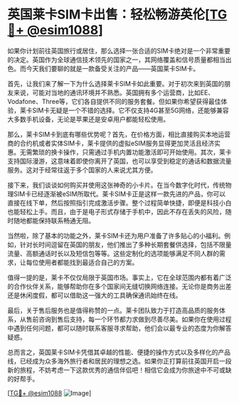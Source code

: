 # 英国莱卡SIM卡出售：轻松畅游英伦[[TG💪+ @esim1088](https://t.me/s/esim1088)]

如果你计划前往英国旅行或居住，那么选择一张合适的SIM卡绝对是一个非常重要的决定。英国作为全球通信技术领先的国家之一，其网络覆盖和信号质量都相当出色。而今天我们要聊的就是一款备受关注的产品——英国莱卡SIM卡。

首先，让我们来了解一下为什么选择莱卡SIM卡如此重要。对于初次来到英国的朋友来说，可能对当地的通讯环境并不熟悉。英国拥有多个运营商，比如EE、Vodafone、Three等，它们各自提供不同的服务套餐。但如果你希望获得最佳体验，莱卡SIM卡无疑是一个不错的选择。它不仅支持4G甚至5G网络，还能够兼容大多数手机设备，无论是苹果还是安卓用户都能轻松使用。

那么，莱卡SIM卡到底有哪些优势呢？首先，在价格方面，相比直接购买本地运营商的合约机或者实体SIM卡，莱卡提供的虚拟eSIM服务显得更加灵活且经济实惠。无需繁琐的换卡操作，只需通过手机内置功能激活即可开始使用。其次，莱卡支持国际漫游，这意味着即使你离开了英国，也可以享受到稳定的通话和数据流量服务。这对于经常往返于多个国家的人来说尤其方便。

接下来，我们谈谈如何购买并使用这张神奇的小卡片。在当今数字化时代，传统物理SIM卡已经逐渐被eSIM所取代。莱卡SIM卡正是这样一款先进的产品，你可以直接在线下单，然后按照指引完成激活步骤。整个过程简单快捷，即便是科技小白也能轻松上手。而且，由于是电子形式存储于手机中，因此不存在丢失的风险，随时随地都能保持联系畅通无阻。

当然啦，除了基本的功能之外，莱卡SIM卡还为用户准备了许多贴心的小福利。例如，针对长时间逗留在英国的朋友，他们推出了多种长期套餐供选择，包括不限量流量、高额通话时长以及短信包等等。这些定制化的选项能够满足不同人群的需求，让每位使用者都能找到最适合自己的方案。

值得一提的是，莱卡不仅仅局限于英国市场。事实上，它在全球范围内都有着广泛的合作伙伴关系，能够帮助你在多个国家间无缝切换网络连接。无论你是商务出差还是休闲度假，都可以借助这一强大的工具确保通讯始终在线。

最后，关于售后服务也是值得称赞的一点。莱卡团队致力于打造高品质的服务体系，从售前咨询到售后支持，每一个环节都力求做到尽善尽美。如果你在使用过程中遇到任何问题，都可以随时联系客服寻求帮助，他们会以最专业的态度为你解答疑惑。

总而言之，英国莱卡SIM卡凭借其卓越的性能、便捷的操作方式以及多样化的产品线，已经成为众多海外旅行者和居民的理想之选。如果你正打算前往英国开启一段新的旅程，不妨考虑一下这款优秀的通信伴侣吧！相信它会成为你旅途中不可或缺的好帮手。

[[TG💪+ @esim1088](https://t.me/s/esim1088) ![Image](https://i.postimg.cc/4NQfJmqS/Snipaste-2025-05-13-00-14-12.png)]